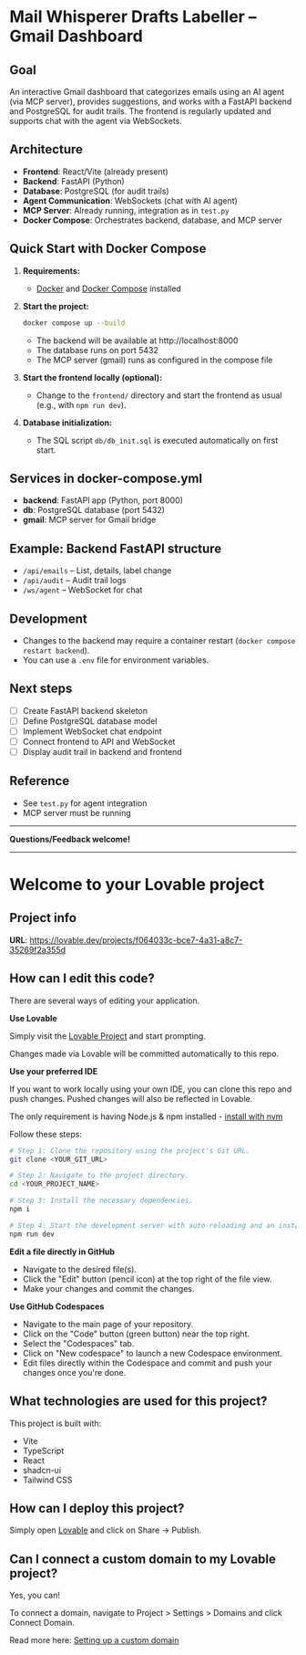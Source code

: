 # Mail Whisperer Drafts Labeller – Gmail Dashboard

## Goal
An interactive Gmail dashboard that categorizes emails using an AI agent (via MCP server), provides suggestions, and works with a FastAPI backend and PostgreSQL for audit trails. The frontend is regularly updated and supports chat with the agent via WebSockets.

## Architecture
- **Frontend**: React/Vite (already present)
- **Backend**: FastAPI (Python)
- **Database**: PostgreSQL (for audit trails)
- **Agent Communication**: WebSockets (chat with AI agent)
- **MCP Server**: Already running, integration as in `test.py`
- **Docker Compose**: Orchestrates backend, database, and MCP server

## Quick Start with Docker Compose

1. **Requirements:**
   - [Docker](https://docs.docker.com/get-docker/) and [Docker Compose](https://docs.docker.com/compose/install/) installed

2. **Start the project:**
   ```sh
   docker compose up --build
   ```
   - The backend will be available at http://localhost:8000
   - The database runs on port 5432
   - The MCP server (gmail) runs as configured in the compose file

3. **Start the frontend locally (optional):**
   - Change to the `frontend/` directory and start the frontend as usual (e.g., with `npm run dev`).

4. **Database initialization:**
   - The SQL script `db/db_init.sql` is executed automatically on first start.

## Services in docker-compose.yml
- **backend**: FastAPI app (Python, port 8000)
- **db**: PostgreSQL database (port 5432)
- **gmail**: MCP server for Gmail bridge

## Example: Backend FastAPI structure
- `/api/emails` – List, details, label change
- `/api/audit` – Audit trail logs
- `/ws/agent` – WebSocket for chat

## Development
- Changes to the backend may require a container restart (`docker compose restart backend`).
- You can use a `.env` file for environment variables.

## Next steps
- [ ] Create FastAPI backend skeleton
- [ ] Define PostgreSQL database model
- [ ] Implement WebSocket chat endpoint
- [ ] Connect frontend to API and WebSocket
- [ ] Display audit trail in backend and frontend

## Reference
- See `test.py` for agent integration
- MCP server must be running

---

**Questions/Feedback welcome!**

---

# Welcome to your Lovable project

## Project info

**URL**: https://lovable.dev/projects/f064033c-bce7-4a31-a8c7-35269f2a355d

## How can I edit this code?

There are several ways of editing your application.

**Use Lovable**

Simply visit the [Lovable Project](https://lovable.dev/projects/f064033c-bce7-4a31-a8c7-35269f2a355d) and start prompting.

Changes made via Lovable will be committed automatically to this repo.

**Use your preferred IDE**

If you want to work locally using your own IDE, you can clone this repo and push changes. Pushed changes will also be reflected in Lovable.

The only requirement is having Node.js & npm installed - [install with nvm](https://github.com/nvm-sh/nvm#installing-and-updating)

Follow these steps:

```sh
# Step 1: Clone the repository using the project's Git URL.
git clone <YOUR_GIT_URL>

# Step 2: Navigate to the project directory.
cd <YOUR_PROJECT_NAME>

# Step 3: Install the necessary dependencies.
npm i

# Step 4: Start the development server with auto-reloading and an instant preview.
npm run dev
```

**Edit a file directly in GitHub**

- Navigate to the desired file(s).
- Click the "Edit" button (pencil icon) at the top right of the file view.
- Make your changes and commit the changes.

**Use GitHub Codespaces**

- Navigate to the main page of your repository.
- Click on the "Code" button (green button) near the top right.
- Select the "Codespaces" tab.
- Click on "New codespace" to launch a new Codespace environment.
- Edit files directly within the Codespace and commit and push your changes once you're done.

## What technologies are used for this project?

This project is built with:

- Vite
- TypeScript
- React
- shadcn-ui
- Tailwind CSS

## How can I deploy this project?

Simply open [Lovable](https://lovable.dev/projects/f064033c-bce7-4a31-a8c7-35269f2a355d) and click on Share -> Publish.

## Can I connect a custom domain to my Lovable project?

Yes, you can!

To connect a domain, navigate to Project > Settings > Domains and click Connect Domain.

Read more here: [Setting up a custom domain](https://docs.lovable.dev/tips-tricks/custom-domain#step-by-step-guide)
